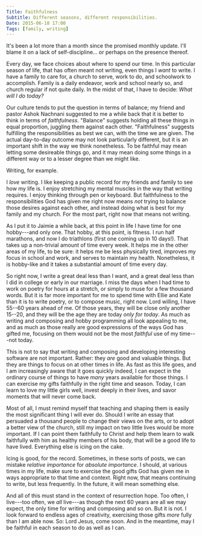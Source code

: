 ```yaml
---
Title: Faithfulness
Subtitle: Different seasons, different responsibilities.
Date: 2015-06-18 17:00
Tags: [family, writing]
---
```


It's been a lot more than a month since the promised monthly update. I'll blame
it on a lack of self-discipline... or perhaps on the presence thereof.

Every day, we face choices about where to spend our time. In this particular
season of life, that has often meant not writing, even things I *want* to write.
I have a family to care for, a church to serve, work to do, and schoolwork to
accomplish. Family is a daily endeavor, work and school nearly so, and church
regular if not quite daily. In the midst of that, I have to decide: *What will I
do today?*

Our culture tends to put the question in terms of balance; my friend and pastor
Ashok Nachnani suggested to me a while back that it is better to think in terms
of *faithfulness*. "Balance" suggests holding all these things in equal
proportion, juggling them against each other. "Faithfulness" suggests fulfilling
the responsibilities as best we can, with the time we are given. The actual
day-to-day outcome may not look particularly different, but it is an important
shift in the way we think nonetheless. To be faithful may mean letting some
desireable things go, and it may mean doing some things in a different way or to
a lesser degree than we might like.

Writing, for example.

I *love* writing. I like keeping a public record for my friends and family to
see how my life is. I enjoy stretching my mental muscles in the way that writing
requires. I enjoy thinking through pen or keyboard. But faithfulness to the
responsibilities God has given me right now means *not* trying to balance those
desires against each other, and instead doing what is best for my family and my
church. For the most part, right now that means not writing.

As I put it to Jaimie a while back, at this point in life I have time for one
hobby---and only one. That hobby, at this point, is fitness. I run half
marathons, and now I do triathlons (first one coming up in 10 days!). That takes
up a non-trivial amount of time every week. It helps me in the other areas of my
life, to be sure: it helps me be less physically tired, improves my focus in
school and work, and serves to maintain my health. Nonetheless, it is hobby-like
and it takes a substantial amount of time every day.

So right now, I write a great deal less than I want, and a great deal less than
I did in college or early in our marriage. I miss the days when I had time to
work on poetry for hours at a stretch, or simply to muse for a few thousand
words. But it is far more important for me to spend time with Ellie and Kate
than it is to write poetry, or to compose music, right now. Lord willing, I have
55--60 years ahead of me. Of those years, they will be close only another
15--20, and they will be the age they are today *only for today*. As much as
writing and composing and hobby programming all look appealing to me, and as
much as those really are good expressions of the ways God has gifted me,
focusing on them would not be the most *faithful* use of my time---not today.

This is not to say that writing and composing and developing interesting
software are not important. Rather: they *are* good and valuable things. But
they are things to focus on at other times in life. As fast as this life goes,
and I am increasingly aware that it goes quickly indeed, I can expect in the
ordinary course of things to have *many* years available for those things. I can
exercise my gifts faithfully in the right time and season. Today, I can learn to
love my little girls well, invest deeply in their lives, and savor moments that
will never come back.

Most of all, I must remind myself that teaching and shaping them is easily the
most significant thing I will ever do. Should I write an essay that persuaded a
thousand people to change their views on the arts, or to adopt a better view of
the church, still my impact on two little lives would be more important. If I
can point them faithfully to Christ and help them learn to walk faithfully with
him as healthy members of his body, that will be a good life to have lived.
Everything else is icing on the cake.

Icing is good, for the record. Sometimes, in these sorts of posts, we can
mistake *relative importance* for *absolute importance*. I should, at various
times in my life, make sure to exercise the good gifts God has given me in ways
appropriate to that time and context. Right now, that means continuing to write,
but less frequently. In the future, it will mean something else.

And all of this must stand in the context of resurrection hope. Too often, I
live---too often, we *all* live---as though the next 60 years are all we may
expect, the only time for writing and composing and so on. But it is not. I look
forward to endless ages of creativity, exercising those gifts *more* fully than
I am able now. So: Lord Jesus, come soon. And in the meantime, may I be faithful
in each season to do as well as I can.